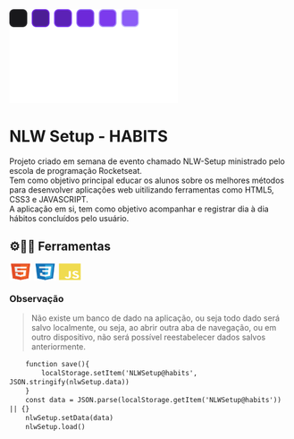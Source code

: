 <img src="./assets/logo.svg" alt="Logo amrca do aplicativo Habits">

# NLW Setup - HABITS
Projeto criado em semana de evento chamado NLW-Setup ministrado pelo escola de programação Rocketseat.<br>
Tem como objetivo principal educar os alunos sobre os melhores métodos para desenvolver aplicações web uitilizando ferramentas como
HTML5, CSS3 e JAVASCRIPT.<br>
A aplicação em si, tem como objetivo acompanhar e registrar dia à dia hábitos concluídos pelo usuário.

## ⚙️🧑‍💻 Ferramentas
<div>
    <img align="center" alt="Edu-HTML" height="30" width="40" src="https://raw.githubusercontent.com/devicons/devicon/master/icons/html5/html5-original.svg">
    <img align="center" alt="Edu-CSS" height="30" width="40" src="https://raw.githubusercontent.com/devicons/devicon/master/icons/css3/css3-original.svg">
    <img align="center" alt="Edu-Js" height="30" width="40" src="https://raw.githubusercontent.com/devicons/devicon/master/icons/javascript/javascript-plain.svg">
</div>

### Observação
> Não existe um banco de dado na aplicação, ou seja todo dado será salvo localmente, ou seja, ao abrir outra aba de navegação, ou em outro dispositivo, não será possível reestabelecer dados salvos anteriormente.
```
    function save(){
        localStorage.setItem('NLWSetup@habits', JSON.stringify(nlwSetup.data))
    }
    const data = JSON.parse(localStorage.getItem('NLWSetup@habits')) || {}
    nlwSetup.setData(data)
    nlwSetup.load()
```